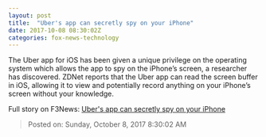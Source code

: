 ```yaml
---
layout: post
title:  "Uber's app can secretly spy on your iPhone"
date: 2017-10-08 08:30:02Z
categories: fox-news-technology
---
```


The Uber app for iOS has been given a unique privilege on the operating system which allows the app to spy on the iPhone’s screen, a researcher has discovered. ZDNet reports that the Uber app can read the screen buffer in iOS, allowing it to view and potentially record anything on your iPhone’s screen without your knowledge.


Full story on F3News: [Uber's app can secretly spy on your iPhone](http://www.f3nws.com/n/3sJQDB)

> Posted on: Sunday, October 8, 2017 8:30:02 AM
